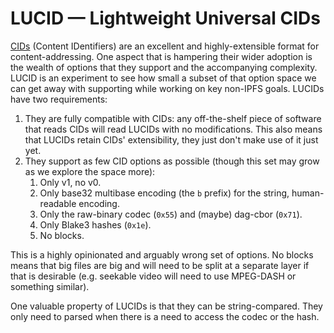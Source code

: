 
# LUCID — Lightweight Universal CIDs

[CIDs](https://github.com/multiformats/cid) (Content IDentifiers) are an excellent and highly-extensible
format for content-addressing. One aspect that is hampering their wider adoption is the wealth of 
options that they support and the accompanying complexity. LUCID is an experiment to see how small a
subset of that option space we can get away with supporting while working on key non-IPFS goals. LUCIDs
have two requirements:

1. They are fully compatible with CIDs: any off-the-shelf piece of software that reads CIDs will read
   LUCIDs with no modifications. This also means that LUCIDs retain CIDs' extensibility, they just don't
   make use of it just yet.
2. They support as few CID options as possible (though this set may grow as we explore the space more):
   1. Only v1, no v0.
   2. Only base32 multibase encoding (the `b` prefix) for the string, human-readable encoding.
   3. Only the raw-binary codec (`0x55`) and (maybe) dag-cbor (`0x71`).
   4. Only Blake3 hashes (`0x1e`).
   5. No blocks.

This is a highly opinionated and arguably wrong set of options. No blocks means that big files are big 
and will need to be split at a separate layer if that is desirable (e.g. seekable video will need to
use MPEG-DASH or something similar).

One valuable property of LUCIDs is that they can be string-compared. They only need to parsed when there
is a need to access the codec or the hash.
